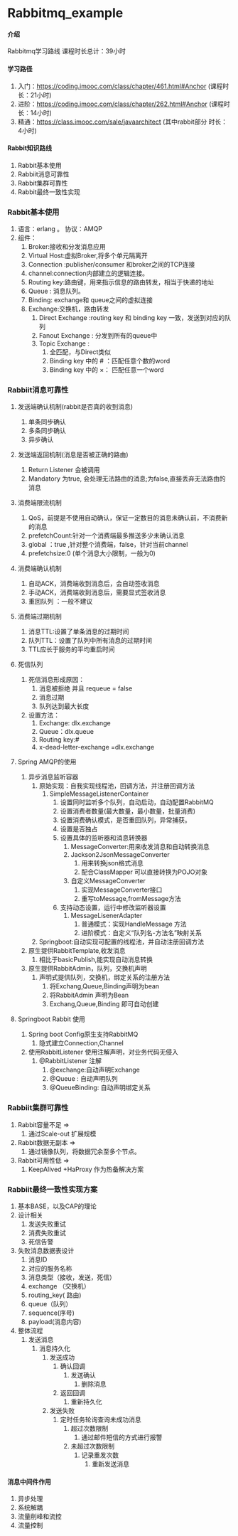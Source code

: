 # Rabbitmq_example

#### 介绍
Rabbitmq学习路线 课程时长总计：39小时

#### 学习路径

1.  入门：https://coding.imooc.com/class/chapter/461.html#Anchor (课程时长：21小时)
2.  进阶：https://coding.imooc.com/class/chapter/262.html#Anchor  (课程时长：14小时)
3.  精通：https://class.imooc.com/sale/javaarchitect (其中rabbit部分 时长：4小时)

#### Rabbit知识路线

1.  Rabbit基本使用
2.  Rabbiit消息可靠性
3.  Rabbit集群可靠性
4.	Rabbit最终一致性实现

### Rabbit基本使用

1.  语言：erlang 。 协议：AMQP 
2.  组件：
	1. Broker:接收和分发消息应用
	2. Virtual Host:虚拟Broker,将多个单元隔离开
	3. Connection :publisher/consumer 和broker之间的TCP连接
	4. channel:connection内部建立的逻辑连接。
	5. Routing key:路由键，用来指示信息的路由转发，相当于快递的地址
	6. Queue : 消息队列。
	7. Binding: exchange和 queue之间的虚拟连接
	8. Exchange:交换机，路由转发
		1. Direct Exchange :routing key 和 binding key 一致，发送到对应的队列
		2. Fanout Exchange : 分发到所有的queue中
		3. Topic Exchange : 
			1. 全匹配，与Direct类似
			2. Binding key 中的 # ：匹配任意个数的word
			3. Binding key 中的 ×： 匹配任意一个word


### Rabbiit消息可靠性

1.  发送端确认机制(rabbit是否真的收到消息)
	1. 单条同步确认
	2. 多条同步确认
	3. 异步确认
2.  发送端返回机制(消息是否被正确的路由)
	1. Return Listener 会被调用
	2. Mandatory 为true, 会处理无法路由的消息;为false,直接丢弃无法路由的消息
3.  消费端限流机制
	1. QoS，前提是不使用自动确认，保证一定数目的消息未确认前，不消费新的消息
	2. prefetchCount:针对一个消费端最多推送多少未确认消息
	3. global ：true ,针对整个消费端，false，针对当前channel
	4. prefetchsize:0 (单个消息大小限制，一般为0)
4.  消费端确认机制
	1. 自动ACK，消费端收到消息后，会自动签收消息
	2. 手动ACK，消费端收到消息后，需要显式签收消息
	3. 重回队列 ：一般不建议
5.  消费端过期机制
	1. 消息TTL:设置了单条消息的过期时间
	2. 队列TTL：设置了队列中所有消息的过期时间
	3. TTL应长于服务的平均重启时间
6.  死信队列
	1. 死信消息形成原因：
		1. 消息被拒绝 并且 requeue = false
		2. 消息过期
		3. 队列达到最大长度
	2. 设置方法：
		1. Exchange: dlx.exchange
		2. Queue：dlx.queue
		3. Routing key:#
		4. x-dead-letter-exchange =dlx.exchange
7. Spring AMQP的使用
	1. 异步消息监听容器
		1. 原始实现：自我实现线程池，回调方法，并注册回调方法
			1. SimpleMessageListenerContainer
				1. 设置同时监听多个队列，自动启动，自动配置RabbitMQ
				2. 设置消费者数量(最大数量，最小数量，批量消费)
				3. 设置消费确认模式，是否重回队列，异常捕获。
				4. 设置是否独占
				5. 设置具体的监听器和消息转换器
					1. MessageConverter:用来收发消息和自动转换消息
					2. Jackson2JsonMessageConverter
						1. 用来转换json格式消息
						2. 配合ClassMapper 可以直接转换为POJO对象
					3. 自定义MessageConverter
						1. 实现MessageConverter接口
						2. 重写toMessage,fromMessage方法
				6. 支持动态设置，运行中修改监听器设置
					1. MessageLisenerAdapter
						1. 普通模式：实现HandleMessage 方法
						2. 进阶模式：自定义“队列名-方法名”映射关系
		2. Springboot:自动实现可配置的线程池，并自动注册回调方法
	2. 原生提供RabbitTemplate,收发消息
		1. 相比于basicPublish,能实现自动消息转换
	3. 原生提供RabbitAdmin，队列，交换机声明
		1. 声明式提供队列，交换机，绑定关系的注册方法
			1. 将Exchang,Queue,Binding声明为bean
			2. 将RabbitAdmin 声明为Bean
			3. Exchang,Queue,Binding 即可自动创建
	
8. Springboot Rabbit 使用
	1. Spring boot Config原生支持RabbitMQ
		1. 隐式建立Connection,Channel
	2. 使用RabbitListener 使用注解声明，对业务代码无侵入
		1. @RabbitListener 注解
			1. @exchange:自动声明Exchange
			2. @Queue : 自动声明队列
			3. @QueueBinding: 自动声明绑定关系	
					
### Rabbiit集群可靠性
1. Rabbit容量不足 => 
	1. 通过Scale-out 扩展规模
2. Rabbit数据无副本 =>
	1. 通过镜像队列，将数据冗余至多个节点。
3. Rabbit可用性低 =>
	1. KeepAlived +HaProxy 作为热备解决方案

### Rabbiit最终一致性实现方案
1. 基本BASE，以及CAP的理论
2. 设计相关
	1. 发送失败重试
	2. 消费失败重试
	3. 死信告警
3. 失败消息数据表设计
	1. 消息ID
	2. 对应的服务名称
	3. 消息类型（接收，发送，死信）
	4. exchange （交换机）
	5. routing_key( 路由)
	6. queue（队列）
	7. sequence(序号)
	8. payload(消息内容) 
4. 整体流程
	1. 发送消息
		1. 消息持久化
			1. 发送成功 
				1. 确认回调
					1. 发送确认
						1. 删除消息
				2. 返回回调
					1. 重新持久化
			2. 发送失败
				1. 定时任务轮询查询未成功消息
					1. 超过次数限制
						1. 通过邮件短信的方式进行报警
					2. 未超过次数限制
						1. 记录重发次数
							1. 重新发送消息



####  消息中间件作用
1. 异步处理
2. 系统解耦
3. 流量削峰和流控
4. 流量控制

